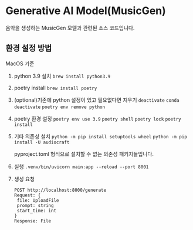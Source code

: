 # Generative AI Model(MusicGen)

음악을 생성하는 MusicGen 모델과 관련된 소스 코드입니다.

## 환경 설정 방법

MacOS 기준

1. python 3.9 설치
   `brew install python3.9`

2. poetry install
   `brew install poetry`

3. (optional)기존에 python 설정이 있고 필요없다면 지우기
   `deactivate`
   `conda deactivate`
   `poetry env remove python`

4. poetry 환경 설정
   `poetry env use 3.9`
   `poetry shell`
   `poetry lock`
   `poetry install`

5. 기타 의존성 설치
   `python -m pip install setuptools wheel`
   `python -m pip install -U audiocraft`

   pyproject.toml 형식으로 설치할 수 없는 의존성 패키지들입니다.

6. 실행
   `.venv/bin/uvicorn main:app --reload --port 8001`

7. 생성 요청

   ```
   POST http://localhost:8000/generate
   Request: {
    file: UploadFile
    prompt: string
    start_time: int
   }
   Response: File
   ```
